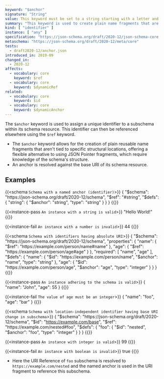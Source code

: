 ```yaml
---
keyword: "$anchor"
signature: "String"
value: This keyword must be set to a string starting with a letter and containing letters, digits, hyphens, underscores, colons, or periods
summary: "This keyword is used to create plain name fragments that are not tied to any particular structural location for referencing purposes, which are taken into consideration for static referencing."
kind: [ "identifier" ]
instance: [ "any" ]
specification: "https://json-schema.org/draft/2020-12/json-schema-core.html#section-8.2.2"
metaschema: "https://json-schema.org/draft/2020-12/meta/core"
tests:
  - draft2020-12/anchor.json
introduced_in: 2019-09
changed_in:
  - 2020-12
affects:
  - vocabulary: core
    keyword: $ref
  - vocabulary: core
    keyword: $dynamicRef
related:
  - vocabulary: core
    keyword: $id
  - vocabulary: core
    keyword: $dynamicAnchor
---
```


The `$anchor` keyword is used to assign a unique identifier to a subschema within its schema resource. This identifier can then be referenced elsewhere using the `$ref` keyword.

* The `$anchor` keyword allows for the creation of plain reusable name fragments that aren't tied to specific structural locations, offering a flexible alternative to using JSON Pointer fragments, which require knowledge of the schema's structure.
* An anchor is resolved against the base URI of its schema resource.

## Examples

{{<schema `Schema with a named anchor (identifier)`>}}
{
  "$schema": "https://json-schema.org/draft/2020-12/schema",
  "$ref": "#string",
  "$defs": {
    "string": {
      "$anchor": "string",
      "type": "string"
    }
  }
}
{{</schema>}}

{{<instance-pass `An instance with a string is valid`>}}
"Hello World!"
{{</instance-pass>}}

{{<instance-fail `An instance with a number is invalid`>}}
44
{{</instance-fail>}}

{{<schema `Schema with identifiers having absolute URI`>}}
{
  "$schema": "https://json-schema.org/draft/2020-12/schema",
  "properties": {
    "name": { "$ref": "https://example.com/person/name#name" },
    "age": { "$ref": "https://example.com/person/age#age" }
  },
  "required": [ "name", "age" ],
  "$defs": {
    "name": {
      "$id": "https://example.com/person/name",
      "$anchor": "name",
      "type": "string"
    },
    "age": {
      "$id": "https://example.com/person/age",
      "$anchor": "age",
      "type": "integer"
    }
  }
}
{{</schema>}}

{{<instance-pass `An instance adhering to the schema is valid`>}}
{
  "name": "John",
  "age": 55
}
{{</instance-pass>}}

{{<instance-fail `The value of age must be an integer`>}}
{
  "name": "foo",
  "age": "bar"
}
{{</instance-fail>}}

{{<schema `Schema with location-independent identifier having base URI change in subschema`>}}
{
  "$schema": "https://json-schema.org/draft/2020-12/schema",
  "$id": "https://example.com/base",
  "$ref": "https://example.com/nested#foo",
  "$defs": {
    "foo": {
      "$id": "nested",
      "$anchor": "foo",
      "type": "integer"
    }
  }
}
{{</schema>}}

{{<instance-pass `An instance with integer is valid`>}}
99
{{</instance-pass>}}

{{<instance-fail `An instance with boolean is invalid`>}}
true
{{</instance-fail>}}
- Here the URI Reference of `foo` subschema is resolved to `https://example.com/nested` and the named anchor is used in the URI fragment to reference this subschema.

